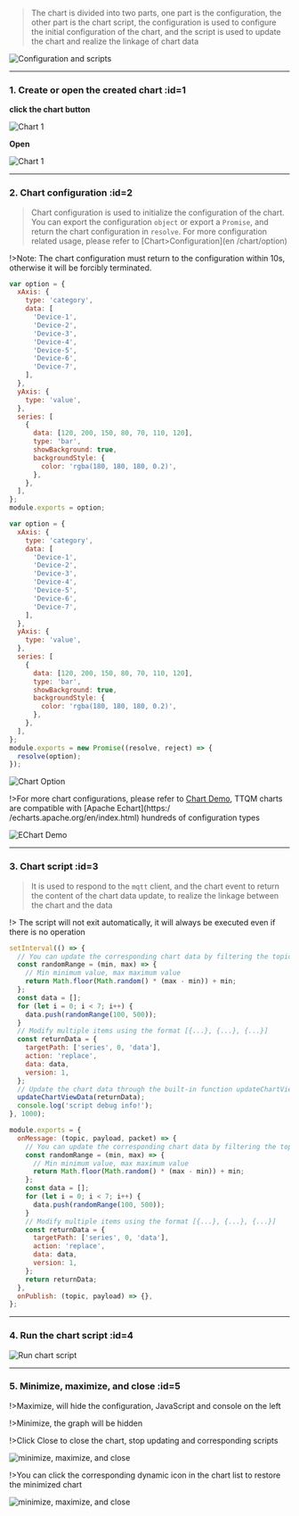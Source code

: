 > The chart is divided into two parts, one part is the configuration, the other part is the chart script, the configuration is used to configure the initial configuration of the chart, and the script is used to update the chart and realize the linkage of chart data

![Configuration and scripts](_media/usage/1.jpg ':size=600')

---

### 1. Create or open the created chart :id=1

**click the chart button**

![Chart 1](_media/usage/2.jpg ':size=400')

**Open**

![Chart 1](_media/usage/3.jpg ':size=300')

---

### 2. Chart configuration :id=2

> Chart configuration is used to initialize the configuration of the chart. You can export the configuration `object` or export a `Promise`, and return the chart configuration in `resolve`. For more configuration related usage, please refer to [Chart>Configuration](en /chart/option)

!>Note: The chart configuration must return to the configuration within 10s, otherwise it will be forcibly terminated.

<!-- tabs: start -->
<!-- tab: synchronous return -->

```javascript
var option = {
  xAxis: {
    type: 'category',
    data: [
      'Device-1',
      'Device-2',
      'Device-3',
      'Device-4',
      'Device-5',
      'Device-6',
      'Device-7',
    ],
  },
  yAxis: {
    type: 'value',
  },
  series: [
    {
      data: [120, 200, 150, 80, 70, 110, 120],
      type: 'bar',
      showBackground: true,
      backgroundStyle: {
        color: 'rgba(180, 180, 180, 0.2)',
      },
    },
  ],
};
module.exports = option;
```

<!-- tab: asynchronous return -->

```javascript
var option = {
  xAxis: {
    type: 'category',
    data: [
      'Device-1',
      'Device-2',
      'Device-3',
      'Device-4',
      'Device-5',
      'Device-6',
      'Device-7',
    ],
  },
  yAxis: {
    type: 'value',
  },
  series: [
    {
      data: [120, 200, 150, 80, 70, 110, 120],
      type: 'bar',
      showBackground: true,
      backgroundStyle: {
        color: 'rgba(180, 180, 180, 0.2)',
      },
    },
  ],
};
module.exports = new Promise((resolve, reject) => {
  resolve(option);
});
```

<!-- tab: Initialize the chart -->

![Chart Option](_media/usage/4.jpg ':size=500')

<!-- tabs: end -->

!>For more chart configurations, please refer to [Chart Demo](https://echarts.apache.org/examples/en/index.html#chart-type-line), TTQM charts are compatible with [Apache Echart](https:/ /echarts.apache.org/en/index.html) hundreds of configuration types

![EChart Demo](_media/usage/5.jpg ':size=500')

---

### 3. Chart script :id=3

> It is used to respond to the `mqtt` client, and the chart event to return the content of the chart data update, to realize the linkage between the chart and the data

!> The script will not exit automatically, it will always be executed even if there is no operation

```javascript
setInterval(() => {
  // You can update the corresponding chart data by filtering the topic
  const randomRange = (min, max) => {
    // Min minimum value, max maximum value
    return Math.floor(Math.random() * (max - min)) + min;
  };
  const data = [];
  for (let i = 0; i < 7; i++) {
    data.push(randomRange(100, 500));
  }
  // Modify multiple items using the format [{...}, {...}, {...}]
  const returnData = {
    targetPath: ['series', 0, 'data'],
    action: 'replace',
    data: data,
    version: 1,
  };
  // Update the chart data through the built-in function updateChartViewData
  updateChartViewData(returnData);
  console.log('script debug info!');
}, 1000);

module.exports = {
  onMessage: (topic, payload, packet) => {
    // You can update the corresponding chart data by filtering the topic
    const randomRange = (min, max) => {
      // Min minimum value, max maximum value
      return Math.floor(Math.random() * (max - min)) + min;
    };
    const data = [];
    for (let i = 0; i < 7; i++) {
      data.push(randomRange(100, 500));
    }
    // Modify multiple items using the format [{...}, {...}, {...}]
    const returnData = {
      targetPath: ['series', 0, 'data'],
      action: 'replace',
      data: data,
      version: 1,
    };
    return returnData;
  },
  onPublish: (topic, payload) => {},
};
```

---

### 4. Run the chart script :id=4

![Run chart script](_media/usage/6.jpg ':size=600')

---

### 5. Minimize, maximize, and close :id=5

!>Maximize, will hide the configuration, JavaScript and console on the left

!>Minimize, the graph will be hidden

!>Click Close to close the chart, stop updating and corresponding scripts

![minimize, maximize, and close](_media/usage/7.jpg ':size=600')

!>You can click the corresponding dynamic icon in the chart list to restore the minimized chart

![minimize, maximize, and close](_media/usage/8.jpg ':size=600')
